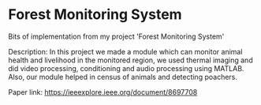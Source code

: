 # Forest Monitoring System
Bits of implementation from my project 'Forest Monitoring System'

Description:
In this project we made a module which can monitor animal health and livelihood in the monitored region, we used thermal imaging and did video processing, conditioning and audio processing using MATLAB. Also, our module helped in census of animals and detecting poachers.

Paper link:
https://ieeexplore.ieee.org/document/8697708
